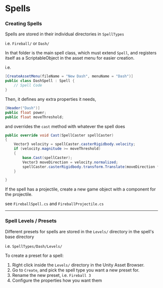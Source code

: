 # Spells
### Creating Spells
Spells are stored in their individual directories in `SpellTypes`

i.e. `Fireball/` or `Dash/`

In that folder is the main spell class, which must extend `Spell`, 
and registers itself as a ScriptableObject in the asset menu for easier creation.

i.e.
```csharp
[CreateAssetMenu(fileName = "New Dash", menuName = "Dash")]
public class DashSpell : Spell {
    // Spell Code
}
```

Then, it defines any extra properties it needs,
```csharp
[Header("Dash")] 
public float power;
public float moveThreshold;
```

and overrides the `cast` method with whatever the spell does
```csharp
public override void Cast(SpellCaster spellCaster)
{
    Vector3 velocity = spellCaster.casterRigidbody.velocity;
    if (velocity.magnitude >= moveThreshold)
    {
        base.Cast(spellCaster);
        Vector3 moveDirection = velocity.normalized;
        spellCaster.casterRigidbody.transform.Translate(moveDirection * power);
    }

}
```

If the spell has a projectile, create a new game object with a component for the projectile.

see `FireballSpell.cs` and `FireballProjectile.cs`

---
### Spell Levels / Presets
Different presets for spells are stored in the `Levels/` directory in the spell's base directory

i.e. `SpellTypes/Dash/Levels/`

To create a preset for a spell:
1. Right click inside the `Levels/` directory in the Unity Asset Browser.
2. Go to `Create`, and pick the spell type you want a new preset for.
3. Rename the new preset, i.e. `Fireball 3`
4. Configure the properties how you want them
